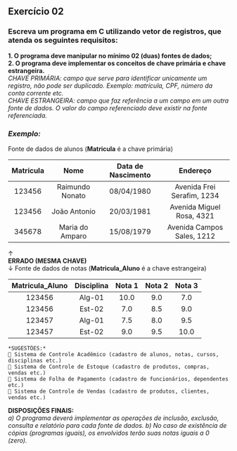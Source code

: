 ## Exercício 02  

### Escreva um programa em C utilizando vetor de registros, que atenda os seguintes requisitos:  
**1. O programa deve manipular no mínimo 02 (duas) fontes de dados;**  
**2. O programa deve implementar os conceitos de chave primária e chave estrangeira.**  
*CHAVE PRIMÁRIA: campo que serve para identificar unicamente um registro, não pode ser duplicado. Exemplo: matrícula, CPF, número da conta corrente etc.*  
*CHAVE ESTRANGEIRA: campo que faz referência a um campo em um outra fonte de dados. O valor do campo referenciado deve existir na fonte referenciada.*  

### *Exemplo:*  

Fonte de dados de alunos (**Matricula** é a chave primária)

Matricula |      Nome       | Data de Nascimento | Endereço  
:-------: |      :--:       | :----------------: | :------:
123456    | Raimundo Nonato | 08/04/1980         | Avenida Frei Serafim, 1234 
123456    | João Antonio    | 20/03/1981         | Avenida Miguel Rosa, 4321
345678    | Maria do Amparo | 15/08/1979         | Avenida Campos Sales, 1212  

  ↑  
  **ERRADO (MESMA CHAVE)**  
  ↓                 Fonte de dados de notas (**Matricula_Aluno** é a chave estrangeira)  


Matricula_Aluno | Disciplina | Nota 1 | Nota 2 | Nota 3
:-------------: | :--------: | :----: | :----: | :----:
123456          | Alg-01     | 10.0   | 9.0    | 7.0
123456          | Est-02     | 7.0    | 8.5    | 9.0
123457          | Alg-01     | 7.5    | 8.0    | 9.5
123457          | Est-02     | 9.0    | 9.5    | 10.0  

    *SUGESTÕES:*  
     Sistema de Controle Acadêmico (cadastro de alunos, notas, cursos, disciplinas etc.)  
     Sistema de Controle de Estoque (cadastro de produtos, compras, vendas etc.)  
     Sistema de Folha de Pagamento (cadastro de funcionários, dependentes etc.)  
     Sistema de Controle de Vendas (cadastro de produtos, clientes, vendas etc.)  

**DISPOSIÇÕES FINAIS:**  
*a) O programa deverá implementar as operações de inclusão, exclusão, consulta e relatório para cada fonte de dados.*
*b) No caso de existência de cópias (programas iguais), os envolvidos terão suas notas iguais a 0 (zero).*
